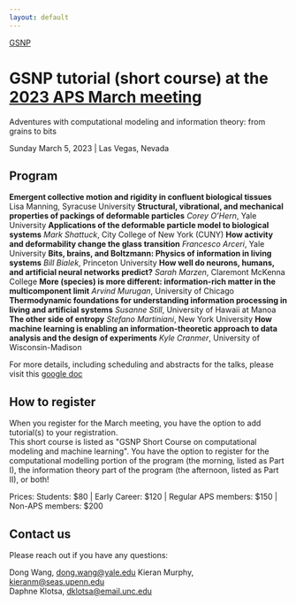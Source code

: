 ```yaml
---
layout: default
---
```

[GSNP](assets/logo-gsnp.png)

# GSNP tutorial (short course) at the [2023 APS March meeting](https://march.aps.org/)

Adventures with computational modeling and information theory: from grains to bits

Sunday March 5, 2023  |  Las Vegas, Nevada

[](assets/BreastTumor.png)

## Program

**Emergent collective motion and rigidity in confluent biological tissues**
Lisa Manning, Syracuse University
**Structural, vibrational, and mechanical properties of packings of 
deformable particles**
*Corey O’Hern*, Yale University
**Applications of the deformable particle model to biological systems**
*Mark Shattuck*, City College of New York (CUNY)
**How activity and deformability change the glass transition**
*Francesco Arceri*, Yale University
**Bits, brains, and Boltzmann: Physics of information in living systems**
*Bill Bialek*, Princeton University
**How well do neurons, humans, and artificial neural networks predict?**
*Sarah Marzen*, Claremont McKenna College
**More (species) is more different: information-rich matter in the multicomponent limit**
*Arvind Murugan*, University of Chicago
**Thermodynamic foundations for understanding information processing in living and artificial systems**
*Susanne Still*, University of Hawaii at Manoa
**The other side of entropy**
*Stefano Martiniani*, New York University
**How machine learning is enabling an information-theoretic approach to data analysis and the design of experiments**
*Kyle Cranmer*, University of Wisconsin-Madison

For more details, including scheduling and abstracts for the talks, please visit this [google doc](https://docs.google.com/document/d/1ePyQUt8_FNWNS2ElHKC_nA7pMJKZHKsDaAPInYUMP9Q/edit?usp=sharing)

[](assets/entropy-production.png)

## How to register

When you register for the March meeting, you have the option to add tutorial(s) to your registration.  
This short course is listed as "GSNP Short Course on computational modeling and machine learning".
You have the option to register for the computational modelling portion of the program (the morning, listed as Part I), the information theory part of the program (the afternoon, listed as Part II), or both!  

Prices:
Students: $80  |  Early Career: $120  |  Regular APS members: $150  |  Non-APS members: $200

## Contact us

Please reach out if you have any questions:

Dong Wang, [dong.wang@yale.edu](mailto:dong.wang@yale.edu)
Kieran Murphy, [kieranm@seas.upenn.edu](mailto:kieranm@seas.upenn.edu)  
Daphne Klotsa, [dklotsa@email.unc.edu](mailto:dklotsa@email.unc.edu)

